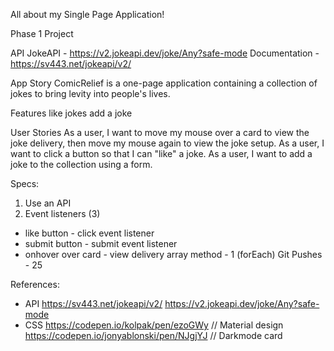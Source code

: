All about my Single Page Application!

Phase 1 Project

API
JokeAPI - https://v2.jokeapi.dev/joke/Any?safe-mode Documentation - https://sv443.net/jokeapi/v2/

App Story
ComicRelief is a one-page application containing a collection of jokes to bring levity into people's lives.

Features
like jokes
add a joke

User Stories
As a user, I want to move my mouse over a card to view the joke delivery, then move my mouse again to view the joke setup.
As a user, I want to click a button so that I can "like" a joke.
As a user, I want to add a joke to the collection using a form.

Specs: 
1. Use an API
2. Event listeners (3)
- like button - click event listener
- submit button  - submit event listener
- onhover over card - view delivery 
array method - 1 (forEach)
Git Pushes - 25

References:
- API
  https://sv443.net/jokeapi/v2/
  https://v2.jokeapi.dev/joke/Any?safe-mode
- CSS
  https://codepen.io/kolpak/pen/ezoGWy // Material design
  https://codepen.io/jonyablonski/pen/NJgjYJ // Darkmode card
